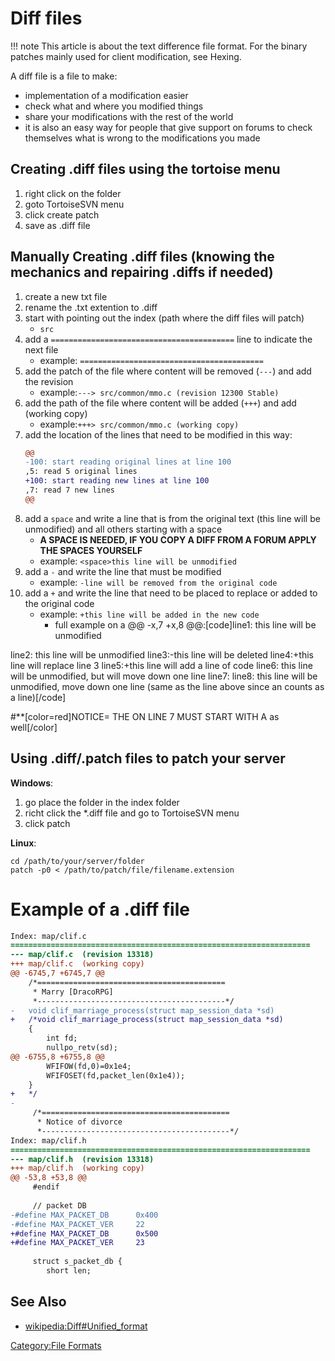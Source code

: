 # Diff files

!!! note
    This article is about the text difference file format. For the binary patches mainly used for client modification, see Hexing.

A diff file is a file to make:

- implementation of a modification easier
- check what and where you modified things
- share your modifications with the rest of the world
- it is also an easy way for people that give support on forums to check themselves what is wrong to the modifications
  you made

## Creating .diff files using the tortoise menu

1.  right click on the folder
2.  goto TortoiseSVN menu
3.  click create patch
4.  save as .diff file

## Manually Creating .diff files (knowing the mechanics and repairing .diffs if needed)

1.  create a new txt file
2.  rename the .txt extention to .diff
3.  start with pointing out the index (path where the diff files will patch)
    - `src`
4.  add a `=========================================` line to indicate the next file
    - example: `=========================================`
5.  add the patch of the file where content will be removed (`---`) and add the revision
    - example:`---> src/common/mmo.c (revision 12300 Stable)`
6.  add the path of the file where content will be added (`+++`) and add (working copy)
    - example:`+++> src/common/mmo.c (working copy)`
7.  add the location of the lines that need to be modified in this way:
    ```diff
    @@
    -100: start reading original lines at line 100
    ,5: read 5 original lines
    +100: start reading new lines at line 100
    ,7: read 7 new lines
    @@
    ```
8.  add a `space` and write a line that is from the original text (this line will be unmodified) and all others starting with a space
    - **A SPACE IS NEEDED, IF YOU COPY A DIFF FROM A FORUM APPLY THE SPACES YOURSELF**
    - example: `<space>this line will be unmodified`
9.  add a `-` and write the line that must be modified
    - example: `-line will be removed from the original code`
10. add a `+` and write the line that need to be placed to replace or added to the original code
    - example: `+this line will be added in the new code`
      - full example on a @@ -x,7 +x,8 @@:\[code\]line1: this line will be unmodified

line2: this line will be unmodified line3:-this line will be deleted line4:+this line will replace line 3 line5:+this
line will add a line of code line6: this line will be unmodified, but will move down one line line7: line8: this line
will be unmodified, move down one line (same as the line above since an <enter> counts as a line)\[/code\]

\#\*\*\[color=red\]NOTICE= THE <enter> ON LINE 7 MUST START WITH A <space> as well\[/color\]

## Using .diff/.patch files to patch your server

**Windows**:

1.  go place the folder in the index folder
2.  richt click the \*.diff file and go to TortoiseSVN menu
3.  click patch

**Linux**:

`cd /path/to/your/server/folder`  
`patch -p0 < /path/to/patch/file/filename.extension`

# Example of a .diff file

```diff
Index: map/clif.c  
===================================================================  
--- map/clif.c	(revision 13318)  
+++ map/clif.c	(working copy)  
@@ -6745,7 +6745,7 @@  
 	/*==========================================  
 	 * Marry [DracoRPG]  
 	 *------------------------------------------*/  
-	void clif_marriage_process(struct map_session_data *sd)  
+	/*void clif_marriage_process(struct map_session_data *sd)  
 	{  
 		int fd;  
 		nullpo_retv(sd);  
@@ -6755,8 +6755,8 @@  
 		WFIFOW(fd,0)=0x1e4;  
 		WFIFOSET(fd,packet_len(0x1e4));  
 	}  
+	*/  
-	  
	 /*==========================================  
	  * Notice of divorce  
	  *------------------------------------------*/  
Index: map/clif.h  
===================================================================  
--- map/clif.h	(revision 13318)  
+++ map/clif.h	(working copy)  
@@ -53,8 +53,8 @@  
	 #endif  
	   
	 // packet DB  
-#define MAX_PACKET_DB		0x400  
-#define MAX_PACKET_VER		22  
+#define MAX_PACKET_DB		0x500  
+#define MAX_PACKET_VER		23  
	   
	 struct s_packet_db {  
	 	short len;

```

## See Also

- [wikipedia:Diff#Unified_format](https://en.wikipedia.org/wiki/Diff#Unified_format)

[Category:File Formats](Category:File_Formats "wikilink")

